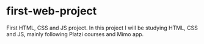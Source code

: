 # first-web-project
First HTML, CSS and JS project.
In this project I will be studying HTML, CSS and JS, mainly following Platzi courses and Mimo app.
